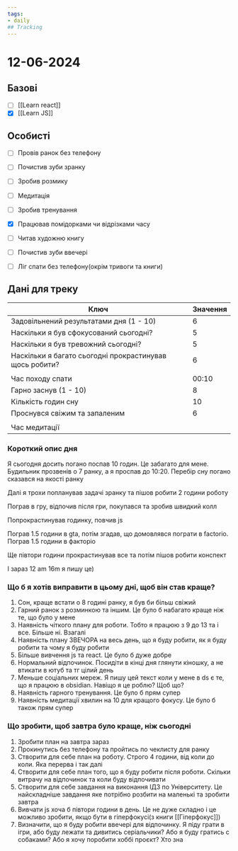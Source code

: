 ```yaml
---
tags:
- daily
## Tracking
---
```

# 12-06-2024

## Базові

- [ ] [[Learn react]]
- [x] [[Learn JS]]

## Особисті

- [ ] Провів ранок без телефону
- [ ] Почистив зуби зранку
- [ ] Зробив розмику

- [ ] Медитація
- [ ] Зробив тренування
- [x] Працював помідорками чи відрізками часу

- [ ] Читав художню книгу
- [ ] Почистив зуби ввечері
- [ ] Ліг спати без телефону(окрім тривоги та книги)

## Дані для треку

| Ключ                                                    | Значення |
| ------------------------------------------------------- | -------- |
| Задовільнений результатами дня (1 - 10)                 | 6        |
| Наскільки я був сфокусований сьогодні?                  | 5        |
| Наскільки я був тревожний сьогодні?                     | 5        |
| Наскільки я багато сьогодні прокрастинував щось робити? | 6        |
|                                                         |          |
| Час походу спати                                        | 00:10    |
| Гарно заснув (1 - 10)                                   | 8        |
| Кількість годин сну                                     | 10       |
| Проснувся свіжим та запаленим                           | 6        |
|                                                         |          |
| Час медитації                                           |          |

### Короткий опис дня

Я сьогодня досить погано поспав 10 годин. Це забагато для мене. Будильник прозвенів о 7 ранку, а я проспав до 10:20. Перебір сну погано сказався на якості ранку

Далі я трохи попланував задачі зранку та пішов робити 2 години роботу

Пограв в гру, відпочив після гри, покупався та зробив швидкий колл

Попрокрастинував годинку, повчив js

Пограв 1.5 години в gta, потім згадав, що домовлявся пограти в factorio. Пограв 1.5 години в факторіо

Ще півтори години прокрастинував все та потім пішов робити конспект

І зараз 12 am 16m я пишу це)

### Що б я хотів виправити в цьому дні, щоб він став краще?

1. Сон, краще встати о 8 годині ранку, я був би більш свіжий
2. Гарний ранок з розминкою та іншим. Це було б набагато краще ніж те, що було у мене
3. Наявність чіткого плану для роботи. Тобто я працюю з 9 до 13 та і все. Більше ні. Взагалі
4. Наявність плану ЗВЕЧОРА на весь день, що я буду робити, як я буду робити та чому я буду робити
5. Більше вивчення js та react. Це було б дуже добре
6. Нормальний відпочинок. Посидіти в кінці дня глянути кіношку, а не втикати в ютуб та тг цілий день
7. Меньше соціальних мереж. Я пишу цей текст коли у мене в ds є те, що я працюю в obsidian. Навіщо я це роблю? Щоб що?
8. Наявність гарного тренування. Це було б прям супер
9. Наявність медитації хвилин на 10 для кращого фокусу. Це було б також прям супер

### Що зробити, щоб завтра було краще, ніж сьогодні

1. Зробити план на завтра зараз
2. Прокинутись без телефону та пройтись по чеклисту для ранку
3. Створити для себе план на роботу. Строго 4 години, від коли до коли. Яка перерва і так далі
4. Створити для себе план того, що я буду робити після роботи. Скільки витрачу на відпочинок та коли буду відпочивати
5. Створити для себе завдання на виконання ІДЗ по Університету. Це найскладніше завдання яке потрібно розбити на маленькі та зробити завтра
6. Вивчати js хоча б півтори години в день. Це не дуже складно і це можливо зробити, якщо бути в гіперфокусі(з книги [[Гіперфокус]])
7. Визначити, що я буду робити ввечері для відпочинку. Я піду грати в ігри, або буду лежати та дивитись серіальчики? Або я буду гратись с собаками? Або я хочу поробити хоббі проєкт? Хто зна


